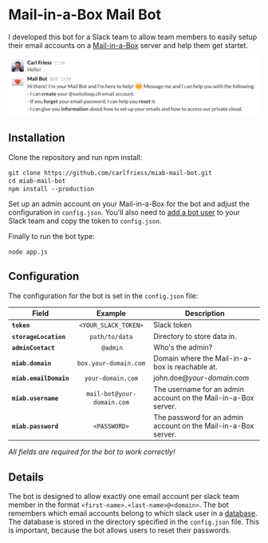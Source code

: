 # Mail-in-a-Box Mail Bot

I developed this bot for a Slack team to allow team members to easily setup their email accounts on a [Mail-in-a-Box](https://mailinabox.email) server and help them get startet.

![Screenshot](screenshot.png)

## Installation

Clone the repository and run npm install:
 
```
git clone https://github.com/carlfriess/miab-mail-bot.git
cd miab-mail-bot
npm install --production

```

Set up an admin account on your Mail-in-a-Box for the bot and adjust the configuration in `config.json`. You'll also need to [add a bot user](https://my.slack.com/services/new/bot) to your Slack team and copy the token to `config.json`.

Finally to run the bot type:

```
node app.js
```

## Configuration

The configuration for the bot is set in the `config.json` file:


| Field | Example | Description |
| ----- |:-------:| ----------- |
| **`token`** | `<YOUR_SLACK_TOKEN>` | Slack token |
| **`storageLocation`** | `path/to/data` | Directory to store data in. |
| **`adminContact`** | `@admin` | Who's the admin? |
| **`miab.domain`** | `box.your-domain.com` | Domain where the Mail-in-a-box is reachable at. |
| **`miab.emailDomain`** | `your-domain.com` | john.doe@_your-domain.com_ |
| **`miab.username`** | `mail-bot@your-domain.com` | The username for an admin account on the Mail-in-a-Box server. |
| **`miab.password`** | `<PASSWORD>` | The password for an admin account on the Mail-in-a-Box server. |

*All fields are required for the bot to work correctly!*

## Details

The bot is designed to allow exactly one email account per slack team member in the format `<first-name>.<last-name>@<domain>`. The bot remembers which email accounts belong to which slack user in a [database](https://github.com/flosse/json-file-store). The database is stored in the directory specified in the `config.json` file. This is important, because the bot allows users to reset their passwords.
